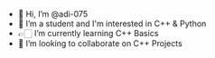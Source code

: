 - 👀 Hi, I’m @adi-075
- 👋 I’m a student and I'm interested in C++ & Python
- 👉🏻 I’m currently learning C++ Basics
- 👻 I’m looking to collaborate on C++ Projects

<!---
adi-075/adi-075 is a ✨ special ✨ repository because its `README.md` (this file) appears on your GitHub profile.
You can click the Preview link to take a look at your changes.
--->
